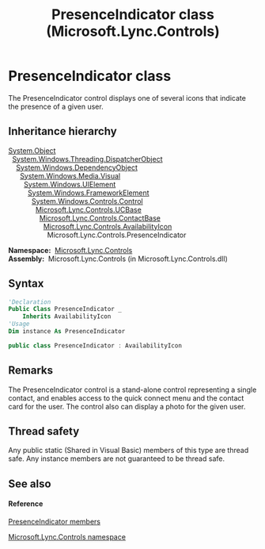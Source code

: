 ﻿---
title: PresenceIndicator class (Microsoft.Lync.Controls)
TOCTitle: PresenceIndicator class
ms:assetid: T:Microsoft.Lync.Controls.PresenceIndicator_DI_3_UC_OCS14MrefLyncWPF
ms:mtpsurl: https://msdn.microsoft.com/en-us/library/microsoft.lync.controls.presenceindicator_di_3_uc_ocs14mreflyncwpf(v=office.15)
ms:contentKeyID: 48596304
ms.date: 07/28/2014
mtps_version: v=office.15
f1_keywords:
- Microsoft.Lync.Controls.PresenceIndicator
dev_langs:
- CSharp
- JScript
- VB
- other
---

# PresenceIndicator class

The PresenceIndicator control displays one of several icons that indicate the presence of a given user.

## Inheritance hierarchy

[System.Object](http://msdn2.microsoft.com/en-us/library/e5kfa45b)  
  [System.Windows.Threading.DispatcherObject](http://msdn2.microsoft.com/en-us/library/ms615925)  
    [System.Windows.DependencyObject](http://msdn2.microsoft.com/en-us/library/ms589309)  
      [System.Windows.Media.Visual](http://msdn2.microsoft.com/en-us/library/ms635637)  
        [System.Windows.UIElement](http://msdn2.microsoft.com/en-us/library/ms590078)  
          [System.Windows.FrameworkElement](http://msdn2.microsoft.com/en-us/library/ms602714)  
            [System.Windows.Controls.Control](http://msdn2.microsoft.com/en-us/library/ms609826)  
              [Microsoft.Lync.Controls.UCBase](ucbase-class-microsoft-lync-controls_1.md)  
                [Microsoft.Lync.Controls.ContactBase](contactbase-class-microsoft-lync-controls_1.md)  
                  [Microsoft.Lync.Controls.AvailabilityIcon](availabilityicon-class-microsoft-lync-controls_1.md)  
                    Microsoft.Lync.Controls.PresenceIndicator  

**Namespace:**  [Microsoft.Lync.Controls](microsoft-lync-controls-namespace_1.md)  
**Assembly:**  Microsoft.Lync.Controls (in Microsoft.Lync.Controls.dll)

## Syntax

``` vb
'Declaration
Public Class PresenceIndicator _
    Inherits AvailabilityIcon
'Usage
Dim instance As PresenceIndicator
```

``` csharp
public class PresenceIndicator : AvailabilityIcon
```

## Remarks

The PresenceIndicator control is a stand-alone control representing a single contact, and enables access to the quick connect menu and the contact card for the user. The control also can display a photo for the given user.

## Thread safety

Any public static (Shared in Visual Basic) members of this type are thread safe. Any instance members are not guaranteed to be thread safe.

## See also

#### Reference

[PresenceIndicator members](presenceindicator-members-microsoft-lync-controls_1.md)

[Microsoft.Lync.Controls namespace](microsoft-lync-controls-namespace_1.md)

